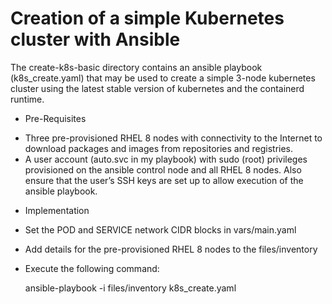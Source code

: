# Creation of a simple Kubernetes cluster with Ansible

The create-k8s-basic directory contains an ansible playbook (k8s_create.yaml) that may be used to create a simple 3-node kubernetes cluster using the latest stable version of kubernetes and the containerd runtime.

* Pre-Requisites
- Three pre-provisioned RHEL 8 nodes with connectivity to the Internet to download packages and images from repositories and registries.
- A user account (auto.svc in my playbook) with sudo (root) privileges provisioned on the ansible control node and all RHEL 8 nodes. Also ensure that the user’s SSH keys are set up to allow execution of the ansible playbook.

* Implementation
- Set the POD and SERVICE network CIDR blocks in vars/main.yaml
- Add details for the pre-provisioned RHEL 8 nodes to the files/inventory
- Execute the following command:

    ansible-playbook -i files/inventory k8s_create.yaml

